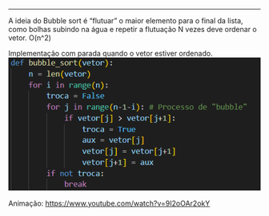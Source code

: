 
---

A ideia do Bubble sort é “flutuar” o maior elemento para o final da lista, como bolhas subindo na água e repetir a flutuação N vezes deve ordenar o vetor. O(n^2)

Implementação com parada quando o vetor estiver ordenado.
![Pasted image 20250618124038](../../attachments/Pasted%20image%2020250618124038.png)

Animação: https://www.youtube.com/watch?v=9I2oOAr2okY